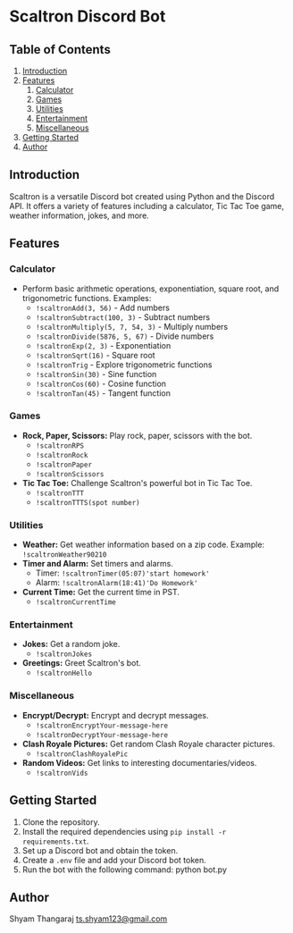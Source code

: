 # Scaltron Discord Bot

## Table of Contents
1. [Introduction](#introduction)
2. [Features](#features)
   1. [Calculator](#calculator)
   2. [Games](#games)
   3. [Utilities](#utilities)
   4. [Entertainment](#entertainment)
   5. [Miscellaneous](#miscellaneous)
3. [Getting Started](#getting-started)
4. [Author](#author)


## Introduction

Scaltron is a versatile Discord bot created using Python and the Discord API. It offers a variety of features including a calculator, Tic Tac Toe game, weather information, jokes, and more.

## Features

### Calculator
- Perform basic arithmetic operations, exponentiation, square root, and trigonometric functions.
  Examples:
  - `!scaltronAdd(3, 56)` - Add numbers
  - `!scaltronSubtract(100, 3)` - Subtract numbers
  - `!scaltronMultiply(5, 7, 54, 3)` - Multiply numbers
  - `!scaltronDivide(5876, 5, 67)` - Divide numbers
  - `!scaltronExp(2, 3)` - Exponentiation
  - `!scaltronSqrt(16)` - Square root
  - `!scaltronTrig` - Explore trigonometric functions
  - `!scaltronSin(30)` - Sine function
  - `!scaltronCos(60)` - Cosine function
  - `!scaltronTan(45)` - Tangent function

### Games
- **Rock, Paper, Scissors:** Play rock, paper, scissors with the bot.
  - `!scaltronRPS`
  - `!scaltronRock`
  - `!scaltronPaper`
  - `!scaltronScissors`
- **Tic Tac Toe:** Challenge Scaltron's powerful bot in Tic Tac Toe.
  - `!scaltronTTT`
  - `!scaltronTTTS(spot number)`

### Utilities
- **Weather:** Get weather information based on a zip code.
  Example: `!scaltronWeather90210`
- **Timer and Alarm:** Set timers and alarms.
  - Timer: `!scaltronTimer(05:07)'start homework'`
  - Alarm: `!scaltronAlarm(18:41)'Do Homework'`
- **Current Time:** Get the current time in PST.
  - `!scaltronCurrentTime`

### Entertainment
- **Jokes:** Get a random joke.
  - `!scaltronJokes`
- **Greetings:** Greet Scaltron's bot.
  - `!scaltronHello`

### Miscellaneous
- **Encrypt/Decrypt:** Encrypt and decrypt messages.
  - `!scaltronEncryptYour-message-here`
  - `!scaltronDecryptYour-message-here`
- **Clash Royale Pictures:** Get random Clash Royale character pictures.
  - `!scaltronClashRoyalePic`
- **Random Videos:** Get links to interesting documentaries/videos.
  - `!scaltronVids`

## Getting Started

1. Clone the repository.
2. Install the required dependencies using `pip install -r requirements.txt`.
3. Set up a Discord bot and obtain the token.
4. Create a `.env` file and add your Discord bot token.
5. Run the bot with the following command: python bot.py

## Author 

Shyam Thangaraj <ts.shyam123@gmail.com>
